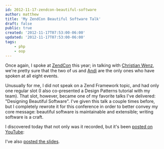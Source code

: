 ```yaml
---
id: 2012-11-17-zendcon-beautiful-software
author: matthew
title: 'My ZendCon Beautiful Software Talk'
draft: false
public: true
created: '2012-11-17T07:53:00-06:00'
updated: '2012-11-17T07:53:00-06:00'
tags:
    - php
    - oop
---
```

Once again, I spoke at [ZendCon](http://www.zendcon.com/) this year; in talking
with [Christian Wenz](http://twitter.com/chwenz), we're pretty sure that the
two of us and [Andi](http://andigutmans.blogspot.com) are the only ones who
have spoken at all eight events.

Unusually for me, I did not speak on a Zend Framework topic, and had only one
regular slot (I also co-presented a Design Patterns tutorial with my team).
That slot, however, became one of my favorite talks I've delivered: "Designing
Beautiful Software". I've given this talk a couple times before, but I
completely rewrote it for this conference in order to better convey my core
message: beautiful software is maintainable and extensible; writing software is
a craft.

I discovered today that not only was it recorded, but it's been
[posted on YouTube](http://youtu.be/mQsQ6QZ4dGg):

<!--- EXTENDED -->

I've also [posted the slides](//slides.mwop.net/2012-10-25-BeautifulSoftware/BeautifulSoftware.html).

